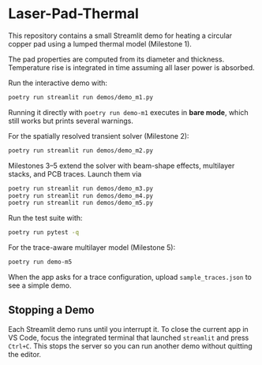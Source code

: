 # Laser-Pad-Thermal

This repository contains a small Streamlit demo for heating a circular copper pad using a lumped thermal model (Milestone 1).

The pad properties are computed from its diameter and thickness. Temperature rise is integrated in time assuming all laser power is absorbed.

Run the interactive demo with:

```bash
poetry run streamlit run demos/demo_m1.py
```

Running it directly with `poetry run demo-m1` executes in **bare mode**,
which still works but prints several warnings.

For the spatially resolved transient solver (Milestone&nbsp;2):

```bash
poetry run streamlit run demos/demo_m2.py
```

Milestones 3–5 extend the solver with beam-shape effects,
multilayer stacks, and PCB traces. Launch them via

```bash
poetry run streamlit run demos/demo_m3.py
poetry run streamlit run demos/demo_m4.py
poetry run streamlit run demos/demo_m5.py
```

Run the test suite with:

```bash
poetry run pytest -q
```

For the trace-aware multilayer model (Milestone 5):

```bash
poetry run demo-m5
```

When the app asks for a trace configuration, upload `sample_traces.json` to see
a simple demo.

## Stopping a Demo

Each Streamlit demo runs until you interrupt it. To close the
current app in VS Code, focus the integrated terminal that launched
`streamlit` and press `Ctrl+C`. This stops the server so you can run
another demo without quitting the editor.
